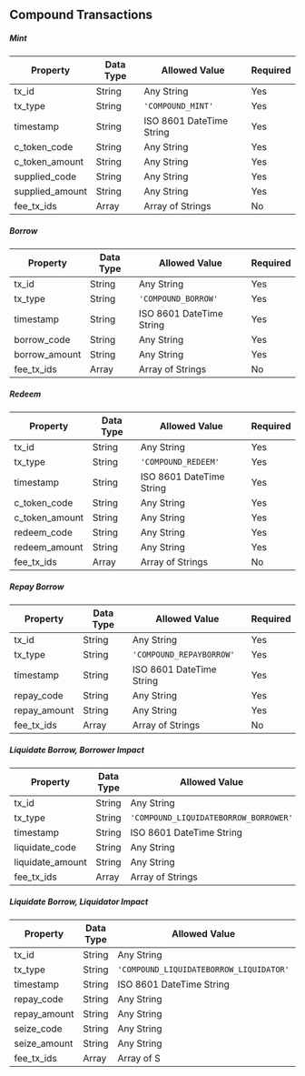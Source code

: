 ## Compound Transactions


##### Mint

Property | Data Type | Allowed Value | Required
------------ | ------------- | ------------- | -------------
tx_id | String | Any String | Yes
tx_type | String | `'COMPOUND_MINT'` | Yes
timestamp | String | ISO 8601 DateTime String | Yes
c_token_code | String | Any String | Yes
c_token_amount | String | Any String | Yes
supplied_code | String | Any String | Yes
supplied_amount | String | Any String | Yes
fee_tx_ids | Array | Array of Strings | No

##### Borrow

Property | Data Type | Allowed Value | Required
------------ | ------------- | ------------- | -------------
tx_id | String | Any String | Yes
tx_type | String | `'COMPOUND_BORROW'` | Yes
timestamp | String | ISO 8601 DateTime String | Yes
borrow_code | String | Any String | Yes
borrow_amount | String | Any String | Yes
fee_tx_ids | Array | Array of Strings | No

##### Redeem

Property | Data Type | Allowed Value | Required
------------ | ------------- | ------------- | -------------
tx_id | String | Any String | Yes
tx_type | String | `'COMPOUND_REDEEM'` | Yes
timestamp | String | ISO 8601 DateTime String | Yes
c_token_code | String | Any String | Yes
c_token_amount | String | Any String | Yes
redeem_code | String | Any String | Yes
redeem_amount | String | Any String | Yes
fee_tx_ids | Array | Array of Strings | No

##### Repay Borrow

Property | Data Type | Allowed Value | Required
------------ | ------------- | ------------- | -------------
tx_id | String | Any String | Yes
tx_type | String | `'COMPOUND_REPAYBORROW'` | Yes
timestamp | String | ISO 8601 DateTime String | Yes
repay_code | String | Any String | Yes
repay_amount | String | Any String | Yes
fee_tx_ids | Array | Array of Strings | No

##### Liquidate Borrow, Borrower Impact

Property | Data Type | Allowed Value | Required
------------ | ------------- | ------------- | -------------
tx_id | String | Any String | Yes
tx_type | String | `'COMPOUND_LIQUIDATEBORROW_BORROWER'` | Yes
timestamp | String | ISO 8601 DateTime String | Yes
liquidate_code | String | Any String | Yes
liquidate_amount | String | Any String | Yes
fee_tx_ids | Array | Array of Strings | No

##### Liquidate Borrow, Liquidator Impact

Property | Data Type | Allowed Value | Required
------------ | ------------- | ------------- | -------------
tx_id | String | Any String | Yes
tx_type | String | `'COMPOUND_LIQUIDATEBORROW_LIQUIDATOR'` | Yes
timestamp | String | ISO 8601 DateTime String | Yes
repay_code | String | Any String | Yes
repay_amount | String | Any String | Yes
seize_code | String | Any String | Yes
seize_amount | String | Any String | Yes
fee_tx_ids | Array | Array of S